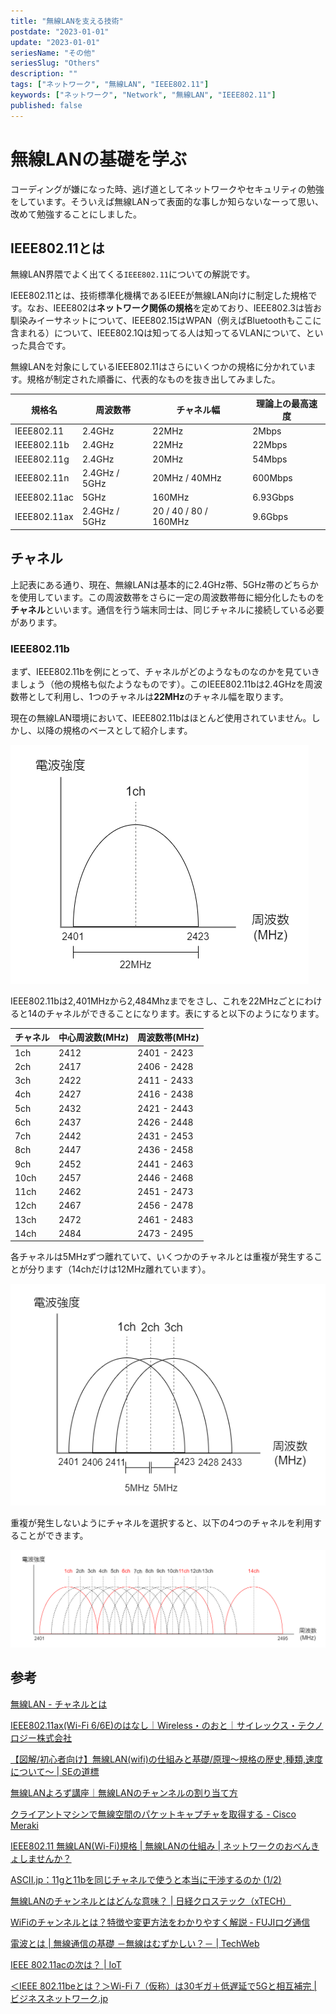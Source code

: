 ```yaml
---
title: "無線LANを支える技術"
postdate: "2023-01-01"
update: "2023-01-01"
seriesName: "その他"
seriesSlug: "Others"
description: ""
tags: ["ネットワーク", "無線LAN", "IEEE802.11"]
keywords: ["ネットワーク", "Network", "無線LAN", "IEEE802.11"]
published: false
---
```


# 無線LANの基礎を学ぶ

コーディングが嫌になった時、逃げ道としてネットワークやセキュリティの勉強をしています。そういえば無線LANって表面的な事しか知らないなーって思い、改めて勉強することにしました。

## IEEE802.11とは

無線LAN界隈でよく出てくる`IEEE802.11`についての解説です。

IEEE802.11とは、技術標準化機構であるIEEEが無線LAN向けに制定した規格です。なお、IEEE802は**ネットワーク関係の規格**を定めており、IEEE802.3は皆お馴染みイーサネットについて、IEEE802.15はWPAN（例えばBluetoothもここに含まれる）について、IEEE802.1Qは知ってる人は知ってるVLANについて、といった具合です。

無線LANを対象にしているIEEE802.11はさらにいくつかの規格に分かれています。規格が制定された順番に、代表的なものを抜き出してみました。

|規格名|周波数帯|チャネル幅|理論上の最高速度|
|---|---|---|---|
|IEEE802.11|2.4GHz|22MHz|2Mbps|
|IEEE802.11b|2.4GHz|22MHz|22Mbps|
|IEEE802.11g|2.4GHz|20MHz|54Mbps|
|IEEE802.11n|2.4GHz / 5GHz|20MHz / 40MHz|600Mbps|
|IEEE802.11ac|5GHz|160MHz|6.93Gbps|
|IEEE802.11ax|2.4GHz / 5GHz|20 / 40 / 80 / 160MHz|9.6Gbps|

## チャネル

上記表にある通り、現在、無線LANは基本的に2.4GHz帯、5GHz帯のどちらかを使用しています。この周波数帯をさらに一定の周波数帯毎に細分化したものを**チャネル**といいます。通信を行う端末同士は、同じチャネルに接続している必要があります。

### IEEE802.11b

まず、IEEE802.11bを例にとって、チャネルがどのようなものなのかを見ていきましょう（他の規格も似たようなものです）。このIEEE802.11bは2.4GHzを周波数帯として利用し、1つのチャネルは**22MHz**のチャネル幅を取ります。

<aside>

現在の無線LAN環境において、IEEE802.11bはほとんど使用されていません。しかし、以降の規格のベースとして紹介します。

</aside>

![](./images/image01.png)

IEEE802.11bは2,401MHzから2,484Mhzまでをさし、これを22MHzごとにわけると14のチャネルができることになります。表にすると以下のようになります。

|チャネル|中心周波数(MHz)|周波数帯(MHz)|
|---|---|---|
|1ch|2412|2401 - 2423|
|2ch|2417|2406 - 2428|
|3ch|2422|2411 - 2433|
|4ch|2427|2416 - 2438|
|5ch|2432|2421 - 2443|
|6ch|2437|2426 - 2448|
|7ch|2442|2431 - 2453|
|8ch|2447|2436 - 2458|
|9ch|2452|2441 - 2463|
|10ch|2457|2446 - 2468|
|11ch|2462|2451 - 2473|
|12ch|2467|2456 - 2478|
|13ch|2472|2461 - 2483|
|14ch|2484|2473 - 2495|

各チャネルは5MHzずつ離れていて、いくつかのチャネルとは重複が発生することが分ります（14chだけは12MHz離れています）。

![](./images/image02.png)

重複が発生しないようにチャネルを選択すると、以下の4つのチャネルを利用することができます。

![](./images/image03.png)

## 参考

[無線LAN - チャネルとは](https://www.infraexpert.com/study/wireless3.html)

[IEEE802.11ax(Wi-Fi 6/6E)のはなし｜Wireless・のおと｜サイレックス・テクノロジー株式会社](https://www.silex.jp/blog/wireless/2021/10/ieee80211axwi-fi-66e.html)

[【図解/初心者向け】無線LAN(wifi)の仕組みと基礎/原理～規格の歴史,種類,速度について～ | SEの道標](https://milestone-of-se.nesuke.com/nw-basic/wireless/wifi-summary/)

[無線LANよろず講座｜無線LANのチャンネルの割り当て方](http://musenlan.biz/blog/522/)

[クライアントマシンで無線空間のパケットキャプチャを取得する - Cisco Meraki](https://documentation.meraki.com/MR/Monitoring_and_Reporting/CapturingWirelessTraffic_from_a_Client_Machine_jp)

[IEEE802.11 無線LAN(Wi-Fi)規格 | 無線LANの仕組み | ネットワークのおべんきょしませんか？](https://www.n-study.com/wlan-detail/802-11-standard/)

[ASCII.jp：11gと11bを同じチャネルで使うと本当に干渉するのか (1/2)](https://ascii.jp/elem/000/000/562/562260/)

[無線LANのチャンネルとはどんな意味？ | 日経クロステック（xTECH）](https://xtech.nikkei.com/it/pc/article/NPC/20070619/275122/)

[WiFiのチャンネルとは？特徴や変更方法をわかりやすく解説 - FUJIログ通信](https://fuji-wifi.jp/column/?p=5881)

[電波とは | 無線通信の基礎 －無線はむずかしい？－ | TechWeb](https://techweb.rohm.co.jp/product/wireless/wireless-communication/wireless-communication-basic/37/)

[IEEE 802.11acの次は？ | IoT](http://iot-jp.com/iotsummary/iottech/wifi/ieee-802-11ac%E3%81%AE%E6%AC%A1%E3%81%AF%EF%BC%9F/.html)

[＜IEEE 802.11beとは？＞Wi-Fi 7（仮称）は30ギガ＋低遅延で5Gと相互補完 | ビジネスネットワーク.jp](https://businessnetwork.jp/Detail/tabid/65/artid/8710/Default.aspx)

